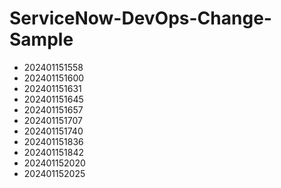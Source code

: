 # ServiceNow-DevOps-Change-Sample
- 202401151558
- 202401151600
- 202401151631
- 202401151645
- 202401151657
- 202401151707
- 202401151740
- 202401151836
- 202401151842
- 202401152020
- 202401152025
